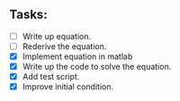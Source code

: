 ## Tasks:
- [ ] Write up equation.
- [ ] Rederive the equation.
- [x] Implement equation in matlab
- [x] Write up the code to solve the equation.
- [x] Add test script.
- [x] Improve initial condition.
